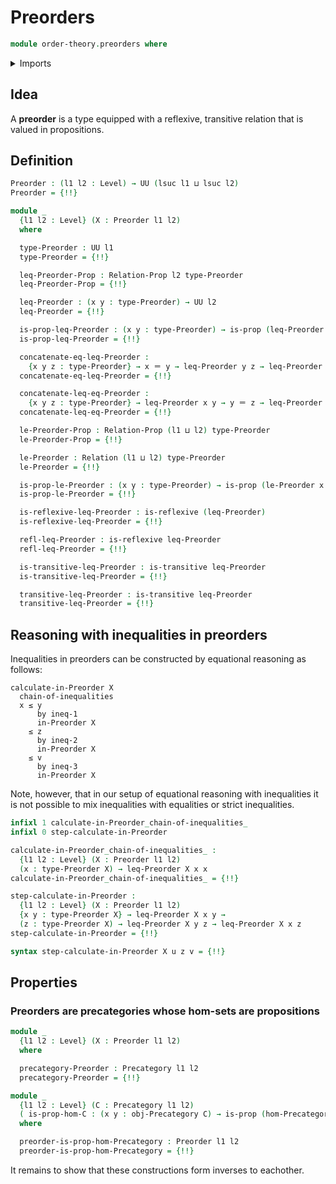 # Preorders

```agda
module order-theory.preorders where
```

<details><summary>Imports</summary>

```agda
open import category-theory.precategories

open import foundation.binary-relations
open import foundation.cartesian-product-types
open import foundation.dependent-pair-types
open import foundation.function-types
open import foundation.identity-types
open import foundation.negated-equality
open import foundation.negation
open import foundation.propositions
open import foundation.sets
open import foundation.universe-levels
```

</details>

## Idea

A **preorder** is a type equipped with a reflexive, transitive relation that is
valued in propositions.

## Definition

```agda
Preorder : (l1 l2 : Level) → UU (lsuc l1 ⊔ lsuc l2)
Preorder = {!!}

module _
  {l1 l2 : Level} (X : Preorder l1 l2)
  where

  type-Preorder : UU l1
  type-Preorder = {!!}

  leq-Preorder-Prop : Relation-Prop l2 type-Preorder
  leq-Preorder-Prop = {!!}

  leq-Preorder : (x y : type-Preorder) → UU l2
  leq-Preorder = {!!}

  is-prop-leq-Preorder : (x y : type-Preorder) → is-prop (leq-Preorder x y)
  is-prop-leq-Preorder = {!!}

  concatenate-eq-leq-Preorder :
    {x y z : type-Preorder} → x ＝ y → leq-Preorder y z → leq-Preorder x z
  concatenate-eq-leq-Preorder = {!!}

  concatenate-leq-eq-Preorder :
    {x y z : type-Preorder} → leq-Preorder x y → y ＝ z → leq-Preorder x z
  concatenate-leq-eq-Preorder = {!!}

  le-Preorder-Prop : Relation-Prop (l1 ⊔ l2) type-Preorder
  le-Preorder-Prop = {!!}

  le-Preorder : Relation (l1 ⊔ l2) type-Preorder
  le-Preorder = {!!}

  is-prop-le-Preorder : (x y : type-Preorder) → is-prop (le-Preorder x y)
  is-prop-le-Preorder = {!!}

  is-reflexive-leq-Preorder : is-reflexive (leq-Preorder)
  is-reflexive-leq-Preorder = {!!}

  refl-leq-Preorder : is-reflexive leq-Preorder
  refl-leq-Preorder = {!!}

  is-transitive-leq-Preorder : is-transitive leq-Preorder
  is-transitive-leq-Preorder = {!!}

  transitive-leq-Preorder : is-transitive leq-Preorder
  transitive-leq-Preorder = {!!}
```

## Reasoning with inequalities in preorders

Inequalities in preorders can be constructed by equational reasoning as follows:

```text
calculate-in-Preorder X
  chain-of-inequalities
  x ≤ y
      by ineq-1
      in-Preorder X
    ≤ z
      by ineq-2
      in-Preorder X
    ≤ v
      by ineq-3
      in-Preorder X
```

Note, however, that in our setup of equational reasoning with inequalities it is
not possible to mix inequalities with equalities or strict inequalities.

```agda
infixl 1 calculate-in-Preorder_chain-of-inequalities_
infixl 0 step-calculate-in-Preorder

calculate-in-Preorder_chain-of-inequalities_ :
  {l1 l2 : Level} (X : Preorder l1 l2)
  (x : type-Preorder X) → leq-Preorder X x x
calculate-in-Preorder_chain-of-inequalities_ = {!!}

step-calculate-in-Preorder :
  {l1 l2 : Level} (X : Preorder l1 l2)
  {x y : type-Preorder X} → leq-Preorder X x y →
  (z : type-Preorder X) → leq-Preorder X y z → leq-Preorder X x z
step-calculate-in-Preorder = {!!}

syntax step-calculate-in-Preorder X u z v = {!!}
```

## Properties

### Preorders are precategories whose hom-sets are propositions

```agda
module _
  {l1 l2 : Level} (X : Preorder l1 l2)
  where

  precategory-Preorder : Precategory l1 l2
  precategory-Preorder = {!!}

module _
  {l1 l2 : Level} (C : Precategory l1 l2)
  ( is-prop-hom-C : (x y : obj-Precategory C) → is-prop (hom-Precategory C x y))
  where

  preorder-is-prop-hom-Precategory : Preorder l1 l2
  preorder-is-prop-hom-Precategory = {!!}
```

It remains to show that these constructions form inverses to eachother.
